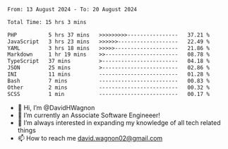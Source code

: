 <!--START_SECTION:waka-->

```txt
From: 13 August 2024 - To: 20 August 2024

Total Time: 15 hrs 3 mins

PHP          5 hrs 37 mins   >>>>>>>>>----------------   37.21 %
JavaScript   3 hrs 23 mins   >>>>>>-------------------   22.49 %
YAML         3 hrs 18 mins   >>>>>--------------------   21.86 %
Markdown     1 hr 19 mins    >>-----------------------   08.78 %
TypeScript   37 mins         >------------------------   04.18 %
JSON         25 mins         >------------------------   02.86 %
INI          11 mins         -------------------------   01.28 %
Bash         7 mins          -------------------------   00.83 %
Other        2 mins          -------------------------   00.32 %
SCSS         1 min           -------------------------   00.17 %
```

<!--END_SECTION:waka-->

- 👋 Hi, I’m @DavidHWagnon
- 👀 I’m currently an Associate Software Engineeer!
- 🌱 I’m always interested in expanding my knowledge of all tech related things
- 📫 How to reach me david.wagnon02@gmail.com

<!---
DavidHWagnon/DavidHWagnon is a ✨ special ✨ repository because its `README.md` (this file) appears on your GitHub profile.
You can click the Preview link to take a look at your changes.
--->
